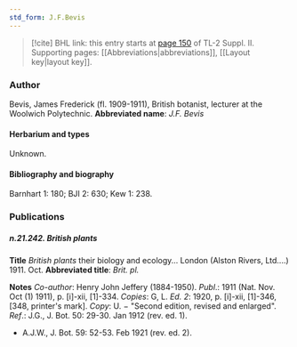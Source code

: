 ```yaml
---
std_form: J.F.Bevis
---
```


> [!cite] BHL link: this entry starts at [page 150](https://www.biodiversitylibrary.org/page/33265347) of TL-2 Suppl. II.
> Supporting pages: [[Abbreviations|abbreviations]], [[Layout key|layout key]].

### Author

Bevis, James Frederick (fl. 1909-1911), British botanist, lecturer at the Woolwich Polytechnic. 
**Abbreviated name**: *J.F. Bevis*

#### Herbarium and types

Unknown.

#### Bibliography and biography

Barnhart 1: 180; BJI 2: 630; Kew 1: 238.

### Publications

##### n.21.242. British plants

**Title**
*British plants* their biology and ecology... London (Alston Rivers, Ltd....) 1911. Oct.
**Abbreviated title**: *Brit. pl.*

**Notes**
*Co-author*: Henry John Jeffery (1884-1950).
*Publ*.: 1911 (Nat. Nov. Oct (1) 1911), p. \[i\]-xii, \[1\]-334. *Copies*: G, L.
*Ed. 2*: 1920, p. \[i\]-xii, \[1\]-346, \[348, printer's mark\]. *Copy*: U. − "Second edition, revised and enlarged".
*Ref*.: J.G., J. Bot. 50: 29-30. Jan 1912 (rev. ed. 1).
- A.J.W., J. Bot. 59: 52-53. Feb 1921 (rev. ed. 2).

